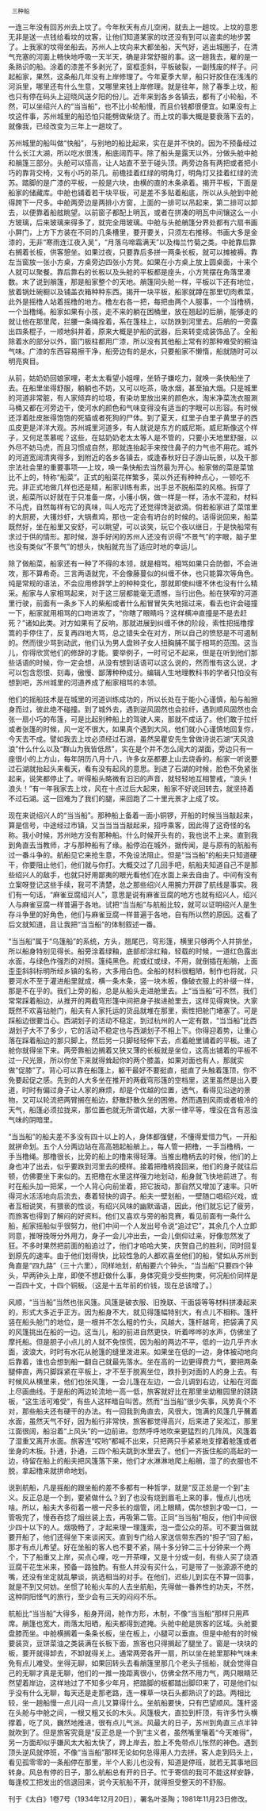      三种船 

   一连三年没有回苏州去上坟了。今年秋天有点儿空闲，就去上一趟坟。上坟的意思无非是送一点钱给看坟的坟客，让他们知道某家的坟还没有到可以盗卖的地步罢了。上我家的坟得坐船去。苏州人上坟向来大都坐船，天气好，逃出城圈子，在清气充塞的河面上畅快地呼吸一天半天，确是非常舒服的事。这一趟我去，雇的是一条熟识的船。涂着的漆差不多剥光了，窗框歪斜，平板破裂，一副残废的样子。问起船家，果然，这条船几年没有上岸修理了。今年夏季大旱，船只好胶住在浅浅的河浜里，哪里还有什么生意，又哪里来钱上岸修理。就是往年，除了春季上坟，船也只有停在码头上迎晓风送夕阳的份儿。近年来到各乡各镇去，都有了小轮船，不然，可以坐绍兴人的“当当船”，也不比小轮船慢，而且价钱都很便宜。如果没有上坟这件事，苏州城里的船恐怕只能劈做柴烧了。而上坟的事大概是要衰落下去的，就像我，已经改变为三年上一趟坟了。 

   苏州城里的船叫做“快船”，与别地的船比起来，实在是并不快的。因为不预备经过什么长江大湖，所以吃水很浅，船底阔而平。除了船头是露天以外，分做头舱中舱和艄篷三部分。头舱可以搭高，让人站直不至于碰头顶。两旁边各有两把或者把小巧的靠背交椅，又有小巧的茶几。前檐挂着红绿的明角灯，明角灯又挂着红绿的流苏。踏脚的是广漆的平板，一般是六块，由横的直的木条承着。揭开平板，下面是船家的储藏库。中舱也铺着若干块平板，可是差不多贴着船底，所以从头舱到中舱得跨下一尺多。中舱两旁边是两排小方窗，上面的一排可以吊起来，第二排可以卸去，以便靠着船舷眺望。以前窗子都配上明瓦，或者在拼凑的明瓦中间镶这么一小方玻璃，后来玻璃来得多了，就完全用玻璃。中舱与头舱艄篷分界处都有六扇书画小屏门，上方下方装在不同的几条槽里，要开要关，只须左右推移。书画大多是金漆的，无非“寒雨连江夜入吴”，“月落乌啼霜满天”以及梅兰竹菊之类。中舱靠后靠右搁着长板，供客憩坐。如果过夜，只要靠后多拼一两条长板，就可以摊被褥。靠左当窗放一张小方桌，方桌旁边四张小方凳。如果在小方桌上放上圆桌面，十来个人就可以聚餐。靠后靠右的长板以及头舱的平板都是座头，小方凳摆在角落里凑数。末了说到艄篷，那是船家整个的天地。艄篷同头舱一样，平板以下还有地位，放着锅灶碗橱以及铺盖衣箱种种东西。揭开一块平板，船家就蹲在那里切肉煮菜，此外是摇橹人站着摇橹的地方。橹左右各一把，每把由两个人服事，一个当橹柄，一个当橹绳。船家如果有小孩，走不来的躺在困桶里，放在翘起的后艄，能够走的就让他在那里爬，拦腰一条绳拴着，系在篷柱上，以防跌到河里去。后艄的一旁露出四条棍子，一顺地斜并着，原来大概是护船的武器，后来转变成装饰品了。全船除着水的部分以外，窗门板柱都用广漆，所以没有其他船上常有的那种难受的桐油气味。广漆的东西容易擦干净，船旁边有的是水，只要船家不懒惰，船就随时可以明亮爽目。 

   从前，姑奶奶回娘家哩，老太太看望小姐哩，坐轿子嫌吃力，就唤一条快船坐了去。在船里坐得舒服，躺躺也不妨，又可以吃茶，吸水烟，甚至抽大烟。只是城里的河道非常脏，有人家倾弃的垃圾，有染坊里放出来的颜色水，淘米净菜洗衣服涮马桶又都在河旁边干，使河水的颜色和气味变得没有适当的字眼可以形容。有时候还浮着肚皮胀得饱饱的死猫或者死狗的尸体。到了夏天，红里子白里子黄里子的西瓜皮更是洋洋大观。苏州城里河道多，有人就说是东方的威尼斯。威尼斯像这个样子，又何足羡慕呢？这些，在姑奶奶老太太等人是不管的，只要小天地里舒服，以外尽不妨马虎，而且习惯成自然，那就连抬起手来按住鼻子的力气也不用花。城外的河道宽阔清爽得多，到附近的各乡各镇去，或逢春秋好日子游山玩景，以及干那宗法社会里的重要事项──上坟，唤一条快船去当然最为开心。船家做的菜是菜馆比不上的，特称“船菜”。正式的船菜花样繁多，菜以外还有种种点心，一顿吃不完。非正式地做几样也还是精，船家训练有素，出手总不脱船菜的风格。拆穿了说，船菜所以好就在于只准备一席，小镬小锅，做一样是一样，汤水不混和，材料不马虎，自然每样有它的真味，叫人吃完了还觉得馋涎欲滴。倘若船家进了菜馆里的大厨房，大镬炒虾，大锅煮鸡，那也一定会有坍台的时候的。话得说回来，船菜既然好，坐在船里又安舒，可以眺望，可以谈笑，玩它个夜以继日，于是快船常有求过于供的情形。那时候，游手好闲的苏州人还没有识得“不景气”的字眼，脑子里也没有类似“不景气”的想头，快船就充当了适应时地的幸运儿。 

   除了做船菜，船家还有一种了不得的本领，就是相骂。相骂如果只会防御，不会进攻，那不算希奇。三言两语就完，不会像藤蔓似的纠缠不休，也只能算次等角色。纯是常规的语法，不会应用修辞学上的种种变化，那就即使纠缠不休也没有什么精采。船家与人家相骂起来，对于这三层都能毫无遗憾，当行出色。船在狭窄的河道里行驶，前面有一条乡下人的柴船或者什么船冒冒失失地摇过来，看去也许会碰撞一下，船家就用相骂的口吻进攻了，“你瞎了眼睛吗？这样横冲直撞是不是去赶死？”诸如此类。对方如果有了反响，那就进展到纠缠不休的阶段，索性把摇橹撑篙的手停住了，反复再四地大骂，总之错失全在对方，所以自己的愤怒是不可遏制的。然而很少骂到动武，他们认为男人盘辫子女人扭胸脯不属于相骂的范围。这当儿，你得欣赏他们的修辞的才能。要举例子，一时可记不起来，但是在听到他们那些话语的时候，你一定会想，从没有想到话语可以这么说的，然而惟有这么说，才可以包含怨恨、刻毒，傲慢、鄙薄种种成分。编辑人生地理教科书的学者只怕没有想到吧，苏州城里的河道养成了船家相骂的本领。 

   他们的摇船技术是在城里的河道训练成功的，所以长处在于能小心谨慎，船与船擦身而过，彼此绝不碰撞。到了城外去，遇到逆风固然也会拉纤，遇到顺风固然也会张一扇小巧的布篷，可是比起别种船上的驾驶人来，那就不成话了。他们敢于拉纤或者张篷的时候，风一定不很大，如果真个遇到大风，他们就小心谨慎地回复你，今天去不成。譬如我去上坟必须经过石湖，虽然吴瞿安先生曾做诗说石湖“天风浪浪”什么什么以及“群山为我皆低昂”，实在是个并不怎么阔大的湖面，旁边只有一座很小的上方山，每年阴历八月十八，许多女巫都要上山去烧香的。船家一听说要过石湖就抬起头来看天，看有没有起风的意思。到进了石湖的时候，脸色不免紧张起来，说笑都停止了。听得船头略微有汩汩的声音，就轻轻地互相警戒，“浪头！浪头！”有一年我家去上坟，风在十点过后大起来，船家不好说回转去，就坚持着不过石湖。这一回难为了我们的腿，来回跑了二十里光景才上成了坟。 

   现在来说绍兴人的“当当船”。那种船上备着一面小铜锣，开船的时候当当敲起来，算是信号，中途经过市镇，又当当当当敲起来，招呼乘客，因此得了这奇怪的名称。我小时候，苏州地方没有那种船。什么时候开头有的，我也说不上来。直到我到角直去当教师，才与那种船有了缘。船停泊在城外，据传闻，是与原有的航船有过一番斗争的。航船见它来抢生意，不免设法阻止。但是“当当船”的船夫只知道硬干，你要阻止他们，他们就与你打。大概交过了几回手吧，航船夫知道自己不是那些绍兴人的敌手，也就只好用鄙夷的眼光看他们在水面上来去自由了。中间有没有立案呀登记这些手续，我可不清楚，总之那些绍兴人用腕力开辟了航线是事实。我们有一句话，“麻雀豆腐绍兴人”，意思是说有麻雀豆腐的地方也就有绍兴人，绍兴人与麻雀豆腐一样普遍于各地。试把“当当船”与航船比较，就可以证明绍兴人是生存斗争里的好角色，他们与麻雀豆腐一样普遍于各地，自有所以然的原因。这看了后文就知道，且让我把“当当船”的体制叙述一番。 

   “当当船”属于“乌篷船”的系统，方头，翘尾巴，穹形篷，横里只够两个人并排坐，所以船身特别见得长。船旁涂着绿釉，底部却涂红釉，轻载的时候，一道红色露出水面，与绿色作强烈的对照。篷纯黑色。舵或红或绿，不用，就倒插在船艄，上面歪歪斜斜标明所经乡镇的名称，大多用白色。全船的材料很粗陋，制作也将就，只要河水不至于灌进船里就成，横一条木条，竖一块木板，像破衣服上的补缀一样，那是不在乎的。我们上旁的船，总是从船头走进舱里去。上“当当船”可不然，我们常常踩着船边，从推开的两截穹形篷中间把身子挨进舱里去，这样见得爽快。大家既然不欢喜钻舱门，船夫有人家托运的货品就堆在那里，索性把舱门堵塞了。可是踩船边很要当心。西湖划子的活动不稳定，到过杭州的人一定有数，“当当船”比西湖划子大不了多少，它的活动不稳定也与西湖划子不相上下。你得迎着势，让重心落在踩着船边的那只脚上，然后另一只脚轻轻伸下去，点着舱里铺着的平板。进了舱你就得坐下来。两旁靠船边搁着又狭又薄的长板就是坐位，这高出铺着的平板不过一尺光景，所以你坐下来就得耸起你的两个膝盖，如果对面也有人，那就实做“促膝”了。背心可以靠在船篷上，躯干最好不要挺直，挺直了头触着篷顶，你不免要起促之感。先到的人大多坐在推开的两截穹形篷的空档里，这里虽然是出入要道，时时有偏过身子让人家的麻烦，却是个优越的位置，透气，看得见沿途的景物，又可以轮流把两臂搁在船边，舒散舒散久坐的困倦。然而遇到风雨或者极冷的天气，船篷必须拉拢来，那位置也就无所谓优越，大家一律平等，埋没在含有恶浊气味的阴暗里。 

   “当当船”的船夫差不多没有四十以上的人，身体都强健，不懂得爱惜力气，一开船就拼命划。五个人分两边站在高高翘起船艄上。，每人管一把橹，一手当橹柄，一手当橹绳。那橹很长，比旁的船上的橹来得轻薄。当推出橹柄去的时候，他们的上身也冲了出去，似乎要跌到河里去的模样。接着把橹柄挽回来，他们的身子就往后顿，仿佛要坐下来似的。五把橹在水里这样强力地划动，船身就飞快地前进了。有时在船头加一把桨，一个人背心向前坐着，把它扳动，那自然又增加了速率。只听得河水活活地向后流去，奏着轻快的调子。船夫一壁划船，一壁随口唱绍兴戏，或者互相说笑，有猥亵的性谈，有绍兴风味的幽默谐语，因此，他们就忘记了疲劳，而旅客也得到了解闷的好资料。他们又喜欢与旁的船竞赛，看见前面有一条什么船，船家摇船似乎很努力，他们中间一个人发出号令说“追过它”，其余几个人立即同意，推呀挽呀分外用力，身子一会儿冲出去，一会儿倒仰过来，好像忽然发了狂。不多时果然把前面的船追过了，他们才哈哈大笑，庆贺自己的胜利，同时回复到原先的速率。由于他们划得快，比较性急的人都欢喜坐他们的船，譬如从苏州到角直是“四九路”（三十六里），同样地划，航船要六个钟头，“当当船”只要四个钟头，早两钟头上岸，即使不想赶做什么事，身体究竟少受些拘束，何况船价同样是一百四十文，十四个铜板。（这是十五年前的价钱，现在总该增了。） 

   风顺，“当当船”当然也张风篷。风篷是破衣服、旧挽联、干面袋等等材料拼凑起来的，形式大多近乎正方。因为船身不大，就见得篷幅特别大，有点儿不相称。篷杆竖在船头舱门的地位，是一根并不怎么粗的竹头，风越大，篷杆越弯，把袋满了风的风篷挑出在船的一边。这当儿，船的前进自然更快，听着哗哗的水声，仿佛坐了摩托船。但是胆子小点儿的人就不免惊慌，因为船的两边不平，低的一边几乎齐水面，波浪大，时时有水花从舱篷的缝里泼进来。如果坐在低的一边，身体被动地向后靠着，谁也会想到船一翻自己就最先落水。坐在高的一边更得费力气，要把两条腿伸直，两只脚踩紧在平板上，才不至于脱离坐位，跌扑到对面的人的身上去。有时候风从横里来，他们也张风篷，一会儿篷在左边，一会儿调到右边，让船在河面上尽画曲线。于是船的两边轮流地一高一低，旅客就好比在那里坐幼稚园里的跷跷板，“这生活可难受”，有些人这样暗自叫苦。然而“当当船”很少失事，风势真个不对，那些船夫还有硬干的办法。有一回我到角直去，风很大，饱满的风篷几乎蘸着水面，虽然天气不好，因为船行非常快，旅客都觉得高兴，后来进了吴淞江，那里江面很阔，船沿着“上风头”的一边前进。忽然呼呼地吹来更猛烈的几阵风，风篷着了湿重又离开水面。旅客连“哎哟”都喊不出来，只把两只手紧紧地支撑着舱篷或者坐身的木板。扑通，扑通，三四个船夫跳到水里去了。他们一齐扳住船的高起的一边，待留在船上的船夫把风篷落下来，他们才水淋淋地爬上船艄，湿了的衣服也不脱，拿起橹来就拼命地划。 

   说到航船，凡是摇船的跟坐船的差不多都有一种哲学，就是“反正总是一个到”主义。反正总是一个到，要紧做什么？到了也没有烧到眉毛上来的事，慢点儿也呒啥。所以，船夫大多衔着一根一尺多长的烟管，闭上眼睛，偶尔想到才吸一口，一管吸完了，慢吞吞捻了烟丝装上去，再吸第二管。正同“当当船”相反，他们中间很少四十以下的人。烟吸畅了，才起来理一理篷索，泡一壶公众的茶。可不要当做就要开船了，他们还得坐下来谈闲天。直到专门给人家送信带东西的“担子”回了船，那才有点儿希望。好在坐船的客人也不要不紧，隔十多分钟二三十分钟来一个两个，下了船重又上岸，买点心哩，吃一开茶哩，又是十分或一刻，有些人买了烧酒豆腐干花生米来，预备一路独酌。有些人并没有买什么，可是带了一张源源不绝的嘴，还没有坐定就乱攀谈，挑选相当的对手。在他们，迟些儿到实在不算一回事，就是不到又何妨。坐惯了轮船火车的人去坐航船，先得做一番养性的功夫，不然，这种阴阳怪气的旅行，至少会有三天的闷闷不乐。 

   航船比“当当船”大得多，船身开阔，舱作方形，木制，不像“当当船”那样只用芦席。艄篷也宽大，雨落太阳晒，船夫都得到遮掩。头舱中舱是旅客的区域。头舱要盘膝而坐。中舱横搁着一条条长板，坐在板上，小腿可以垂直。但是中舱有的时候要装货，豆饼菜油之类装满在长板下面，旅客也只得搁起了腿坐了。窗是一块块的板，要开就得卸去，不卸就得关上。通常两旁各开一扇，所以坐在舱里那种气味未免有点儿难受。坐得无聊，如果回转头去看艄篷里那几个老头子摇船，就会觉得自己的无聊才真是无聊，他们的一推一挽距离很小，仿佛全然不用力气，两只眼睛茫然望着岸边，这样地过了不知多少年月，把踏脚的板都踏出脚印来了，可是他们似乎没有什么无聊，每天还是走那老路，连一棵草一块石头都熟识了的路。两相比较，坐一趟船慢一点儿闷一点儿又算得什么。坐航船要快，只有巴望顺风。篷杆竖在头舱与中舱之间，一根又粗又长的木头。风篷极大，直拉到杆顶，有许多竹头横撑着，吃了风，巍然地推进，很有点儿气派。风最大的日子，苏州到角直三点半钟就吹到了。但是旅客究竟是“反正总是一个到”主义者，虽然嘴里嚷着“今天难得”，另一方面却似乎嫌风太大船太快了，跨上岸去，脸上不免带点儿怅然的神色。遇到顶头逆风就停班，不像“当当船”那样无论如何总得用人力去拼。客人走到码头上，看见孤零零的一条船停在那里，半个人影儿也没有，知道是停班，就若无其事地回转身。风总有停的日子，那么航船总有开的日子。忙于寄信的我可不能这样安静，每逢校工把发出的信退回来，说今天航船不开，就得担受整天的不舒服。 

   刊于《太白》1卷7号（1934年12月20日），署名叶圣陶；1981年11月23日修改。 

